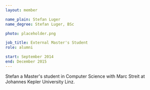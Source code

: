 ```yaml
---
layout: member

name_plain: Stefan Luger
name_degree: Stefan Luger, BSc

photo: placeholder.png

job_title: External Master's Student
role: alumni

start: September 2014
end: December 2015
---
```

Stefan a Master's student in Computer Science with Marc Streit at Johannes Kepler University Linz.